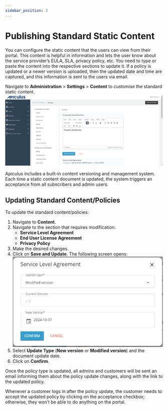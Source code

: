 ```yaml
---
sidebar_position: 2
---
```

# Publishing Standard Static Content

You can configure the static content that the users can view from their portal. This content is helpful in information and lets the user know about the service provider’s EULA, SLA, privacy policy, etc. You need to type or paste the content into the respective sections to update it. If a policy is updated or a newer version is uploaded, then the updated date and time are captured, and this information is sent to the users via email.

Navigate to **Administration** > **Settings** > **Content** to customise the standard static content.
![Publishing](img/Publishing1.png)

Apiculus includes a built-in content versioning and management system. Each time a static content document is updated, the system triggers an acceptance from all subscribers and admin users.
## Updating Standard Content/Policies

To update the standard content/policies:

1. Navigate to **Content**.
2. Navigate to the section that requires modification:
	- **Service Level Agreement** 
	- **End User License Agreement**
	- **Privacy Policy**  
3. Make the desired changes.
4. Click on **Save and Update**. The following screen opens:   ![Publishing](img/Publishing2.png)
4. Select **Update Type** (**New version** or **Modified version**) and the document update date.
5. Click on **Confirm**. 

Once the policy type is updated, all admins and customers will be sent an email informing them about the policy update changes, along with the link to the updated policy.

Whenever a customer logs in after the policy update, the customer needs to accept the updated policy by clicking on the acceptance checkbox; otherwise, they won’t be able to do anything on the portal.



